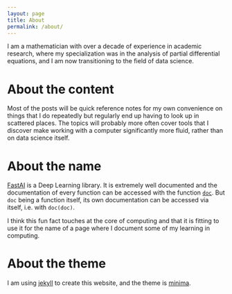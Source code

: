 ```yaml
---
layout: page
title: About
permalink: /about/
---
```



I am a mathematician with over a decade of experience in academic
research, where my specialization was in the analysis of partial
differential equations, and I am now transitioning to the field of
data science.

# About the content
Most of the posts will be quick reference notes for my own convenience
on things that I do repeatedly but regularly end up having to look up
in scattered places.  The topics will probably more often cover tools
that I discover make working with a computer significantly more fluid,
rather than on data science itself.


# About the name

[FastAI][fastai-docs] is a Deep Learning library.  It is extremely
well documented and the documentation of every function can be
accessed with the function [`doc`][fastai-doc-documentation].  But
`doc` being a function itself, its own documentation can be
accessed via itself, i.e. with `doc(doc)`.  

I think this fun fact touches at the core of computing and that it is
fitting to use it for the name of a page where I document some of my
learning in computing.  

# About the theme

I am using [jekyll](https://jekyllrb.com/) to create this website, 
and the theme is [minima](https://github.com/jekyll/minima).


[fastai-docs]: https://docs.fast.ai
[fastai-doc-documentation]: https://docs.fast.ai/gen_doc.nbdoc.html#doc
<!-- [jekyll-organization]: https://github.com/jekyll -->
